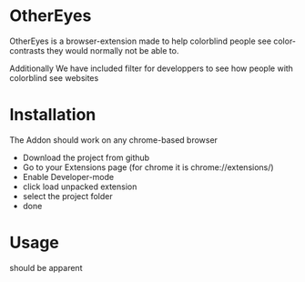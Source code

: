 # OtherEyes
OtherEyes is a browser-extension made to help colorblind people see color-contrasts they would normally not be able to.

Additionally We have included filter for developpers to see how people with colorblind see websites

# Installation

The Addon should work on any chrome-based browser

- Download the project from github
- Go to your Extensions page (for chrome it is chrome://extensions/)
- Enable Developer-mode
- click load unpacked extension
- select the project folder
- done

# Usage

should be apparent
